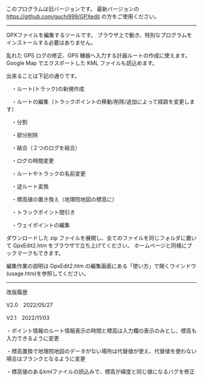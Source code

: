 
このプログラムは旧バージョンです。
最新バージョンの https://github.com/guchi999/GPXedit の方をご使用ください。

---------------------------------------------------------------------------------------
GPXファイルを編集するツールです。
ブラウザ上で動き、特別なプログラムをインストールする必要はありません。

乱れた GPS ログの修正、GPS 機器へ入力する計画ルートの作成に使えます。
Google Map でエクスポートした KML ファイルも読込めます。

出来ることは下記の通りです。

　・ルート(トラック)の新規作成

　・ルートの編集（トラックポイントの移動/削除/追加によって経路を変更します）

　・分割

　・部分削除

　・結合（２つのログを結合）
 
　・ログの時間変更
 
　・ルートやトラックの名前変更
 
　・逆ルート変換
 
　・標高値の置き換え（地理院地図の標高に）
 
　・トラックポイント間引き
 
　・ウェイポイントの編集


ダウンロードした zip ファイルを展開し、全てのファイルを同じフォルダに置いて GpxEdit2.htm をブラウザで立ち上げてください。
ホームページと同様にブックマークもできます。


編集作業の説明は GpxEdit2.htm の編集画面にある「使い方」で開くウインドウ(usage.htm)を参照してください。



---------------------------------------------------------------------------------------
改版履歴

V2.0　2022/05/27

V2.1　2022/11/03

・ポイント情報のルート情報表示の時間と標高は入力欄の表示のみとし、標高も入力できるように変更

・標高置換で地理院地図のデータがない場所は代替値が使え、代替値を使わない場合はブランクとなるように変更

・標高値のあるkmlファイルの読込みで、標高が緯度と同じ値になるバグを修正

